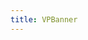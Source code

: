 ```yaml
---
title: VPBanner
---
```


<VPBanner v-bind='{ title: "Mr.Hope", content: "Where there is light, there is hope", logo: "https://mister-hope.com/logo.svg", actions: [{ text: "Visit now", link:"https://mister-hope.com" }, { text: "Repo", link: "https://github/Mister-Hope/Mister-Hope.github.io", type: "default" }] }' />
